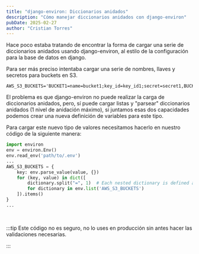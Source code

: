 ```yaml
---
title: "django-environ: Diccionarios anidados"
description: "Cómo manejar diccionarios anidados con django-environ"
pubDate: 2025-02-27
author: "Cristian Torres"
---
```

Hace poco estaba tratando de encontrar la forma de cargar una serie de diccionarios anidados usando django-environ, al estilo de la configuración para la base de datos en django.

Para ser más preciso intentaba cargar una serie de nombres, llaves y secretos para buckets en S3.

```dotenv title=".env"
AWS_S3_BUCKETS='BUCKET1=name=bucket1;key_id=key_id1;secret=secret1,BUCKET2=name=bucket2;key_id=key_id2,secret=secret2'
```

El problema es que django-environ no puede realizar la carga de diccionarios anidados, pero, sí puede cargar listas y "parsear" diccionarios anidados (1 nivel de anidación máximo), si juntamos esas dos capacidades podemos crear una nueva definición de variables para este tipo.

Para cargar este nuevo tipo de valores necesitamos hacerlo en nuestro código de la siguiente manera: 

```python title="settings.py"
import environ
env = environ.Env()
env.read_env('path/to/.env')
...
AWS_S3_BUCKETS = {
    key: env.parse_value(value, {}) 
    for (key, value) in dict([
        dictionary.split("=", 1)  # Each nested dictionary is defined as key=subkey=value;subkey=value
        for dictionary in env.list('AWS_S3_BUCKETS')
    ]).items()
}
...
```
<br/>

:::tip
Este código no es seguro, no lo uses en producción sin antes hacer las validaciones necesarias.

:::
